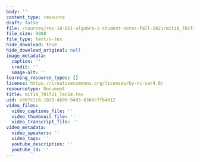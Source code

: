 ```yaml
---
body: ''
content_type: resource
draft: false
file: /courses/res-18-011-algebra-i-student-notes-fall-2021/mit18_701f21_lec14.tex
file_size: 9988
file_type: text/x-tex
hide_download: true
hide_download_original: null
image_metadata:
  caption: ''
  credit: ''
  image-alt: ''
learning_resource_types: []
license: https://creativecommons.org/licenses/by-nc-sa/4.0/
resourcetype: Document
title: mit18_701f21_lec14.tex
uid: e867c2c6-1025-4690-94d3-63b0cff64612
video_files:
  video_captions_file: ''
  video_thumbnail_file: ''
  video_transcript_file: ''
video_metadata:
  video_speakers: ''
  video_tags: ''
  youtube_description: ''
  youtube_id: ''
---
```

